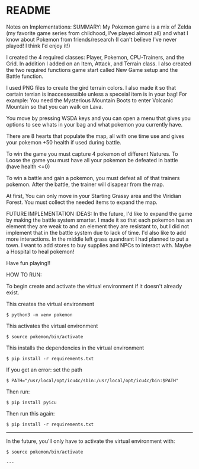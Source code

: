 # README
Notes on Implementations:
SUMMARY: 
My Pokemon game is a mix of Zelda (my favorite game series from childhood, I've played almost all) and what I know about Pokemon from friends/research (I can't believe I've never played! I think I'd enjoy it!)

I created the 4 required classes: Player, Pokemon, CPU-Trainers, and the Grid. In addition I added on an Item, Attack, and Terrain class. I also created the two required functions game start called New Game setup and the Battle function.

I used PNG files to create the gird terrain colors. I also made it so that certain terrian is inaccessessible unless a speceial item is in your bag! For example: You need the Mysterious Mountain Boots to enter Volcanic Mountain so that you can walk on Lava. 

You move by pressing WSDA keys and you can open a menu that gives you options to see whats in your bag and what pokemon you currently have.

There are 8 hearts that populate the map, all with one time use and gives your pokemon +50 health if used during battle. 

To win the game you must capture 4 pokemon of different Natures. 
To Loose the game you must have all your pokemon be defeated in battle (have health <=0)

To win a battle and gain a pokemon, you must defeat all of that trainers pokemon. After the battle, the trainer will disapear from the map. 

At first, You can only move in your Starting Grassy area and the Viridian Forest. You must collect the needed items to expand the map. 

FUTURE IMPLEMENTATION IDEAS:
In the future, I'd like to expand the game by making the battle system smarter. I made it so that each pokemon has an element they are weak to and an element they are resistant to, but I did not implement that in the battle system due to lack of time. I'd also like to add more interactions. In the middle left grass quandrant I had planned to put a town. I want to add stores to buy supplies and NPCs to interact with. Maybe a Hospital to heal pokemon!

Have fun playing!!


HOW TO RUN:

To begin create and activate the virtual environment if it doesn't already exist.

This creates the virtual environment

```
$ python3 -m venv pokemon
```

This activates the virtual environment

```
$ source pokemon/bin/activate
```

This installs the dependencies in the virtual environment

```
$ pip install -r requirements.txt
```

If you get an error: 
set the path

```
$ PATH="/usr/local/opt/icu4c/sbin:/usr/local/opt/icu4c/bin:$PATH"
```

Then run:

```
$ pip install pyicu

```

Then run this again:

```
$ pip install -r requirements.txt

```

---

In the future, you'll only have to activate the virtual environment with:
```
$ source pokemon/bin/activate

---


```

